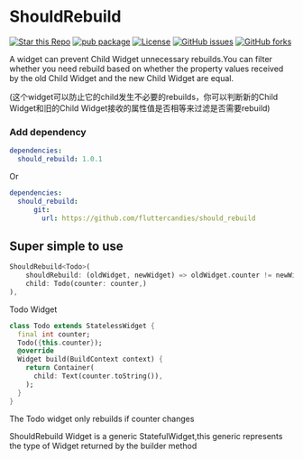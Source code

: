# ShouldRebuild

[![Star this Repo](https://img.shields.io/github/stars/fantasy525/should_rebuild)](https://github.com/fantasy525/should_rebuild)
[![pub package](https://img.shields.io/pub/v/should_rebuild.svg)](https://pub.dartlang.org/packages/should_rebuild)
[![License](https://img.shields.io/badge/license-MIT-green.svg)](/LICENSE)
[![GitHub issues](https://img.shields.io/github/issues/fantasy525/should_rebuild)](https://github.com/fantasy525/should_rebuild/issues)
[![GitHub forks](https://img.shields.io/github/forks/fantasy525/should_rebuild)](https://github.com/fluttercandies/should_rebuild/forks)

A widget can prevent Child Widget unnecessary rebuilds.You can filter whether you need rebuild based on whether the property values received by the old Child Widget and the new Child Widget are equal.

(这个widget可以防止它的child发生不必要的rebuilds，你可以判断新的Child Widget和旧的Child Widget接收的属性值是否相等来过滤是否需要rebuild)

### Add dependency
```yaml
dependencies:
  should_rebuild: 1.0.1
```
Or
```yaml
dependencies:
  should_rebuild:
      git:
        url: https://github.com/fluttercandies/should_rebuild
```

## Super simple to use

```dart
ShouldRebuild<Todo>(
    shouldRebuild: (oldWidget, newWidget) => oldWidget.counter != newWidget.counter,
    child: Todo(counter: counter,)
),
```
Todo Widget
```dart
class Todo extends StatelessWidget {
  final int counter;
  Todo({this.counter});
  @override
  Widget build(BuildContext context) {
    return Container(
      child: Text(counter.toString()),
    );
  }
}
```
The Todo widget only rebuilds if counter changes

ShouldRebuild Widget is a generic StatefulWidget,this generic represents the type of Widget returned by the builder method



